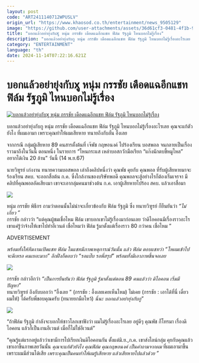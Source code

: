 ```yaml
---
layout: post
code: "ART2411140712WPUSLV"
origin_url: "https://www.khaosod.co.th/entertainment/news_9505129"
image: "https://github.com/user-attachments/assets/36d61cf3-0481-4f1b-9647-4af0a1c80fa1"
title: "บอกแล้วอย่ายุ่งกับxู หนุ่ม กรรชัย เดือดแฉอีกแชท ฟิล์ม รัฐภูมิ ไหนบอกไม่รู้เรื่อง"
description: "บอกแล้วอย่ายุ่งกับกู หนุ่ม กรรชัย เดือดแฉอีกแชท ฟิล์ม รัฐภูมิ ไหนบอกไม่รู้เรื่องอะไรเลย คุณจะแก้ตัวยังไง ที่ผมเอามา เพราะคุณทำให้ผมเสียหายไปแล้วด้วย"
category: "ENTERTAINMENT"
language: "th"
date: 2024-11-14T07:22:16.621Z
---
```


# บอกแล้วอย่ายุ่งกับxู หนุ่ม กรรชัย เดือดแฉอีกแชท ฟิล์ม รัฐภูมิ ไหนบอกไม่รู้เรื่อง

[![บอกแล้วอย่ายุ่งกับxู หนุ่ม กรรชัย เดือดแฉอีกแชท ฟิล์ม รัฐภูมิ ไหนบอกไม่รู้เรื่อง](https://www.khaosod.co.th/wpapp/uploads/2024/11/noomfilmpeak1411679998.jpg "บอกแล้วอย่ายุ่งกับxู หนุ่ม กรรชัย เดือดแฉอีกแชท ฟิล์ม รัฐภูมิ ไหนบอกไม่รู้เรื่อง")](https://www.khaosod.co.th/wpapp/uploads/2024/11/noomfilmpeak1411679998.jpg)

บอกแล้วอย่ายุ่งกับกู หนุ่ม กรรชัย เดือดแฉอีกแชท ฟิล์ม รัฐภูมิ ไหนบอกไม่รู้เรื่องอะไรเลย คุณจะแก้ตัวยังไง ที่ผมเอามา เพราะคุณทำให้ผมเสียหาย ทนายถึงกับลั่น อึ้งเลย

จากกรณี กลุ่มผู้เสียหาย 89 คนสารตั้งต้นที่ เจ๊พัช กฤษอนงค์ ไปร้องเรียน บอสพอล จนกลายเป็นเรื่องราวมาถึงในวันนี้ ตอนหนึ่ง ในรายการ “โหนกระแส เหล่าบอสกวักมือเรียก “แก๊งนักตบขี้หมูไหล” อยากได้เงิน 20 ล้าน” วันนี้ (14 พ.ย.67)

นายวิฑูรย์ เก่งงาน ทนายความบอสพอล เล่าถึงคลิปหนึ่งว่า คุณพัช คุยกับ คุณพอล ที่รับผู้เสียหายมาจะร้องเรียน สคบ. จะออกสื่อต้น ก.ค. ซึ่งใกล้งานของบริษัทพอดี คุณพอลจะสู้อย่างไรก็ต้องเริ่มเจรจา มีคลิปที่คุณพอลอัดเสียงมา เขาจะเอากลุ่มคนมาช่วงต้น ก.ค. เอาผู้เสียหายไปร้อง สคบ. แล้วเอาสื่อมา

[![](https://www.khaosod.co.th/wpapp/uploads/2024/11/noomfilmpeak1411673.jpg)](https://www.khaosod.co.th/wpapp/uploads/2024/11/noomfilmpeak1411673.jpg)

หนุ่ม กรรชัย พิธีกร ถามว่าตอนนั้นไม่น่าจะเกี่ยวข้องกับ ฟิล์ม รัฐภูมิ ซึ่ง ทนายวิฑูรย์ ก็ยืนยันว่า _“ไม่เกี่ยว ”_  
กรรชัย กล่าวว่า “แต่คุณผู้ชมเชื่อไหม ฟิล์ม เขาบอกเขาไม่รู้เรื่องมาก่อนเลย ว่าดิไอคอนมีเรื่องราวอะไร เขาแค่รู้ว่าจ้างให้เขาไปทำอีเวนต์ เชื่อไหมว่า ฟิล์ม รู้มาตั้งแต่เรื่องราว 80 กว่าคน เชื่อไหม ”

ADVERTISEMENT

_พร้อมทั้งให้ทีมงานเปิดแชท ฟิล์ม ในแชทมีภาพเหตุการณ์วันนั้น แล้ว ฟิล์ม ตอบแชทว่า “โหผมเข้าไปจะดีเหรอ คนเยอะมาก” อีกฝั่งก็ตอบว่า “รอแป๊บ รอพี่สรุป” พร้อมทั้งมีเอาภาพขึ้นจอเลย_

[![](https://www.khaosod.co.th/wpapp/uploads/2024/11/noomfilmpeak1411671.jpg)](https://www.khaosod.co.th/wpapp/uploads/2024/11/noomfilmpeak1411671.jpg)

กรรชัย กล่าวอีกว่า _“เป็นการยืนยันว่า ฟิล์ม รัฐภูมิ รู้มาตั้งแต่ตอน 89 คนแล้วว่า ดิไอคอน เริ่มมีปัญหา”_  
ทนายวิฑูรย์ ถึงกับบอกว่า “อึ้งเลย ” (กรรชัย : อึ้งเลยเคยเห็นไหม) ไม่เคย (กรรชัย : เอาได้ที่นี่ เดี๋ยวผมให้) ได้ครับพี่ขอบคุณครับ (ทนายยกมือไหว้) _นี่นะ บอกแล้วอย่ายุ่งกับกู”_

[![](https://www.khaosod.co.th/wpapp/uploads/2024/11/noomfilmpeak1411672.jpg)](https://www.khaosod.co.th/wpapp/uploads/2024/11/noomfilmpeak1411672.jpg)

“ถ้าฟิล์ม รัฐภูมิ กำลังจะบอกให้ชาวโลกเขาฟังว่า ผมไม่รู้เรื่องอะไรเลย อยู่ดีๆ คุณพัช ก็โทรมา เรื่องดิไอคอน แล้วก็เป็นงานอีเวนต์ เมื่อกี้ไม่ใช่อีเวนต์”

“คุณรู้แต่แรกอยู่แล้วว่าเขามีการไปเรียกเงินดิไอคอนกัน ตั้งแต่มิ.ย.,ก.ค. เขาส่งไลน์กลุ่ม คุยกับคุณแล้วเขาเอาขึ้นภาพเลยวันนั้น _คุณจะแก้ตัวยังไง คุณฟิล์ม คุณกฤษอนงค์ เป็นคำถามจากผม_ ที่ผมเอามาขึ้น เพราะผมมีส่วนได้เสีย _เพราะคุณเป็นคนทำให้ผมรู้เสียหาย แล้วเสียหายไปแล้วด้วย ”_